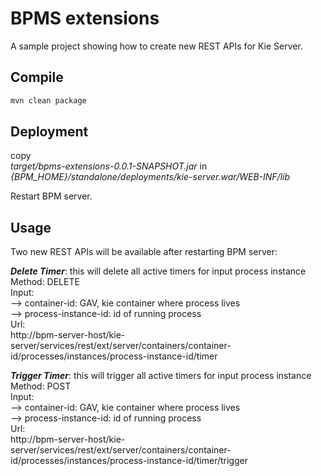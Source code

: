 # BPMS extensions


A sample project showing how to create new REST APIs for Kie Server.


## Compile

```bash
mvn clean package
```

## Deployment

copy <br><i>target/bpms-extensions-0.0.1-SNAPSHOT.jar</i> in<br> <i>{BPM_HOME}/standalone/deployments/kie-server.war/WEB-INF/lib</i>

Restart BPM server.


## Usage

Two new REST APIs will be available after restarting BPM server:<br>

  <i><b>Delete Timer</b></i>: this will delete all active timers for input process instance<br>
  Method: DELETE<br>
  Input: <br>
  --> container-id: GAV, kie container where process lives<br>
  --> process-instance-id: id of running process<br>
  Url:<br>
  http://bpm-server-host/kie-server/services/rest/ext/server/containers/container-id/processes/instances/process-instance-id/timer

 <i><b>Trigger Timer</b></i>: this will trigger all active timers for input process instance<br>
 Method: POST<br>
 Input: <br>
 --> container-id: GAV, kie container where process lives<br>
 --> process-instance-id: id of running process<br>
 Url:<br>
http://bpm-server-host/kie-server/services/rest/ext/server/containers/container-id/processes/instances/process-instance-id/timer/trigger
